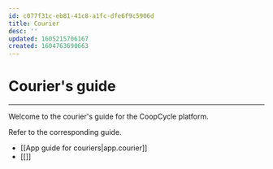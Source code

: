 ```yaml
---
id: c077f31c-eb81-41c8-a1fc-dfe6f9c5906d
title: Courier
desc: ''
updated: 1605215706167
created: 1604763690663
---
```


# Courier's guide

---

Welcome to the courier's guide for the CoopCycle platform.

Refer to the corresponding guide.

- [[App guide for couriers|app.courier]]
- [[]]

